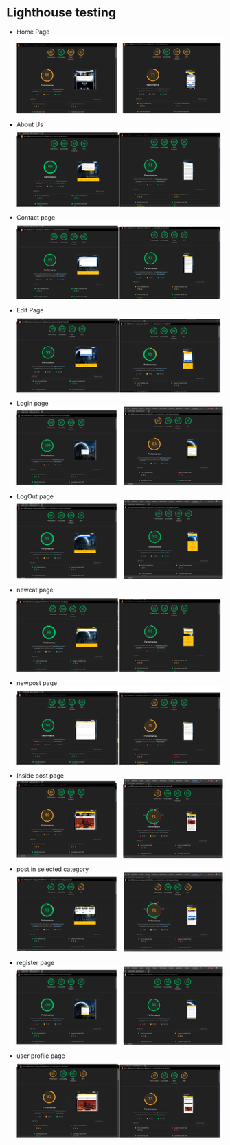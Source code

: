 # Lighthouse testing

- Home Page
![homePgae](https://github.com/PeterSvk1/P4djangoSWfinalBlog/blob/main/lighthouse/home_page.png)

- About Us
![about](https://github.com/PeterSvk1/P4djangoSWfinalBlog/blob/main/lighthouse/about_page.png)

- Contact page
![contact](https://github.com/PeterSvk1/P4djangoSWfinalBlog/blob/main/lighthouse/contact_page.png)

- Edit Page
![edit](https://github.com/PeterSvk1/P4djangoSWfinalBlog/blob/main/lighthouse/edit_page.png)

- Login page
![login](https://github.com/PeterSvk1/P4djangoSWfinalBlog/blob/main/lighthouse/login_page.png)

- LogOut page
![logout](https://github.com/PeterSvk1/P4djangoSWfinalBlog/blob/main/lighthouse/logout_page.png)

- newcat page
![newcat](https://github.com/PeterSvk1/P4djangoSWfinalBlog/blob/main/lighthouse/newcat_page.png)

- newpost page
![new](https://github.com/PeterSvk1/P4djangoSWfinalBlog/blob/main/lighthouse/newpost_page.png)

- Inside post page
![inside](https://github.com/PeterSvk1/P4djangoSWfinalBlog/blob/main/lighthouse/postdetail_page.png)

- post in selected category
![cats](https://github.com/PeterSvk1/P4djangoSWfinalBlog/blob/main/lighthouse/postincat_page.png)

- register page
![regist](https://github.com/PeterSvk1/P4djangoSWfinalBlog/blob/main/lighthouse/register_page.png)

- user profile page
![user](https://github.com/PeterSvk1/P4djangoSWfinalBlog/blob/main/lighthouse/user_page.png)